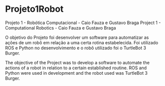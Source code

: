 # Projeto1Robot
Projeto 1 - Robótica Computacional - Caio Fauza e Gustavo Braga
Project 1 - Computational Robotics - Caio Fauza e Gustavo Braga


O objetivo do Projeto foi desenvolver um software para automatizar as ações de um robô em relação a uma certa rotina estabelecida. Foi utilizado ROS e Python no desenvolvimento e o robô utilizado foi o TurtleBot 3 Burger.

The objective of the Project was to develop a software to automate the actions of a robot in relation to a certain established routine. ROS and Python were used in development and the robot used was TurtleBot 3 Burger.

